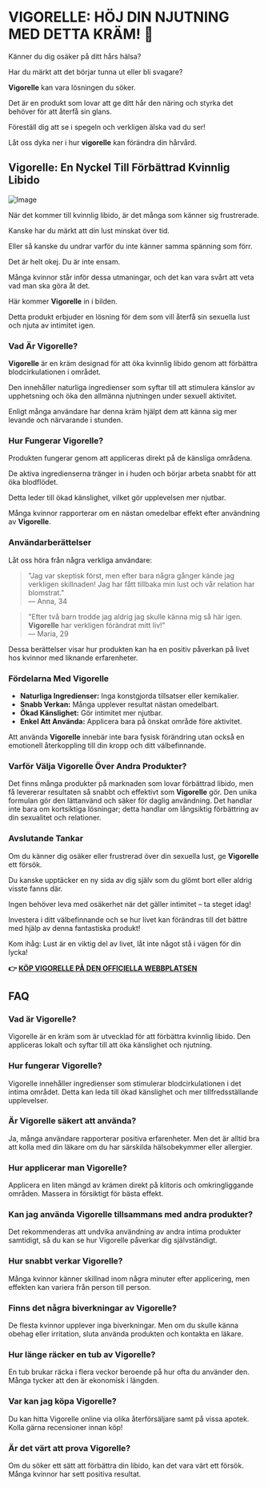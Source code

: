 # VIGORELLE: HÖJ DIN NJUTNING MED DETTA KRÄM! 💖

Känner du dig osäker på ditt hårs hälsa? 

Har du märkt att det börjar tunna ut eller bli svagare? 

**Vigorelle** kan vara lösningen du söker. 

Det är en produkt som lovar att ge ditt hår den näring och styrka det behöver för att återfå sin glans. 

Föreställ dig att se i spegeln och verkligen älska vad du ser! 

Låt oss dyka ner i hur **vigorelle** kan förändra din hårvård.

## Vigorelle: En Nyckel Till Förbättrad Kvinnlig Libido

![Image](https://www2.sellhealth.com/2/vigorelle_fpa.jpg)

När det kommer till kvinnlig libido, är det många som känner sig frustrerade. 

Kanske har du märkt att din lust minskat över tid. 

Eller så kanske du undrar varför du inte känner samma spänning som förr.

Det är helt okej. Du är inte ensam.

Många kvinnor står inför dessa utmaningar, och det kan vara svårt att veta vad man ska göra åt det.

Här kommer **Vigorelle** in i bilden. 

Detta produkt erbjuder en lösning för dem som vill återfå sin sexuella lust och njuta av intimitet igen.

### Vad Är Vigorelle?

**Vigorelle** är en kräm designad för att öka kvinnlig libido genom att förbättra blodcirkulationen i området. 

Den innehåller naturliga ingredienser som syftar till att stimulera känslor av upphetsning och öka den allmänna njutningen under sexuell aktivitet.

Enligt många användare har denna kräm hjälpt dem att känna sig mer levande och närvarande i stunden.

### Hur Fungerar Vigorelle?

Produkten fungerar genom att appliceras direkt på de känsliga områdena. 

De aktiva ingredienserna tränger in i huden och börjar arbeta snabbt för att öka blodflödet. 

Detta leder till ökad känslighet, vilket gör upplevelsen mer njutbar.

Många kvinnor rapporterar om en nästan omedelbar effekt efter användning av **Vigorelle**.

### Användarberättelser

Låt oss höra från några verkliga användare:

> "Jag var skeptisk först, men efter bara några gånger kände jag verkligen skillnaden! Jag har fått tillbaka min lust och vår relation har blomstrat."  
> — Anna, 34

> "Efter två barn trodde jag aldrig jag skulle känna mig så här igen. **Vigorelle** har verkligen förändrat mitt liv!"  
> — Maria, 29

Dessa berättelser visar hur produkten kan ha en positiv påverkan på livet hos kvinnor med liknande erfarenheter.

### Fördelarna Med Vigorelle

- **Naturliga Ingredienser:** Inga konstgjorda tillsatser eller kemikalier.
- **Snabb Verkan:** Många upplever resultat nästan omedelbart.
- **Ökad Känslighet:** Gör intimitet mer njutbar.
- **Enkel Att Använda:** Applicera bara på önskat område före aktivitet.

Att använda **Vigorelle** innebär inte bara fysisk förändring utan också en emotionell återkoppling till din kropp och ditt välbefinnande.

### Varför Välja Vigorelle Över Andra Produkter?

Det finns många produkter på marknaden som lovar förbättrad libido, men få levererar resultaten så snabbt och effektivt som **Vigorelle** gör. Den unika formulan gör den lättanvänd och säker för daglig användning. Det handlar inte bara om kortsiktiga lösningar; detta handlar om långsiktig förbättring av din sexualitet och relationer.

### Avslutande Tankar

Om du känner dig osäker eller frustrerad över din sexuella lust, ge **Vigorelle** ett försök. 

Du kanske upptäcker en ny sida av dig själv som du glömt bort eller aldrig visste fanns där. 

Ingen behöver leva med osäkerhet när det gäller intimitet – ta steget idag!

Investera i ditt välbefinnande och se hur livet kan förändras till det bättre med hjälp av denna fantastiska produkt!

Kom ihåg: Lust är en viktig del av livet, låt inte något stå i vägen för din lycka!



**👉 [KÖP VIGORELLE PÅ DEN OFFICIELLA WEBBPLATSEN](https://gchaffi.com/lJuhLllk)**

## FAQ

### Vad är Vigorelle?
Vigorelle är en kräm som är utvecklad för att förbättra kvinnlig libido. Den appliceras lokalt och syftar till att öka känslighet och njutning.

### Hur fungerar Vigorelle?
Vigorelle innehåller ingredienser som stimulerar blodcirkulationen i det intima området. Detta kan leda till ökad känslighet och mer tillfredsställande upplevelser.

### Är Vigorelle säkert att använda?
Ja, många användare rapporterar positiva erfarenheter. Men det är alltid bra att kolla med din läkare om du har särskilda hälsobekymmer eller allergier.

### Hur applicerar man Vigorelle?
Applicera en liten mängd av krämen direkt på klitoris och omkringliggande områden. Massera in försiktigt för bästa effekt.

### Kan jag använda Vigorelle tillsammans med andra produkter?
Det rekommenderas att undvika användning av andra intima produkter samtidigt, så du kan se hur Vigorelle påverkar dig självständigt.

### Hur snabbt verkar Vigorelle?
Många kvinnor känner skillnad inom några minuter efter applicering, men effekten kan variera från person till person.

### Finns det några biverkningar av Vigorelle?
De flesta kvinnor upplever inga biverkningar. Men om du skulle känna obehag eller irritation, sluta använda produkten och kontakta en läkare.

### Hur länge räcker en tub av Vigorelle?
En tub brukar räcka i flera veckor beroende på hur ofta du använder den. Många tycker att den är ekonomisk i längden.

### Var kan jag köpa Vigorelle?
Du kan hitta Vigorelle online via olika återförsäljare samt på vissa apotek. Kolla gärna recensioner innan köp!

### Är det värt att prova Vigorelle?
Om du söker ett sätt att förbättra din libido, kan det vara värt ett försök. Många kvinnor har sett positiva resultat.